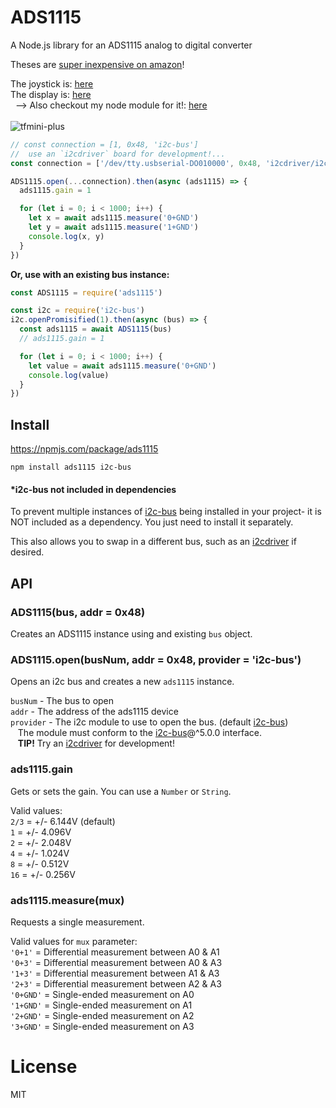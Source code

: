 # ADS1115
A Node.js library for an ADS1115 analog to digital converter

Theses are [super inexpensive on amazon](https://amzn.to/2pLbWML)!

The joystick is: [here](https://amzn.to/2LKvvgP)<br>
The display is: [here](https://amzn.to/2pEUCZz)<br>
&nbsp; --> Also checkout my node module for it!: [here](https://npmjs.com/package/ssd1327)<br>
<br>
![tfmini-plus](ads1115.gif)

```js
// const connection = [1, 0x48, 'i2c-bus']
//  use an `i2cdriver` board for development!...
const connection = ['/dev/tty.usbserial-DO010000', 0x48, 'i2cdriver/i2c-bus']

ADS1115.open(...connection).then(async (ads1115) => {
  ads1115.gain = 1

  for (let i = 0; i < 1000; i++) {
    let x = await ads1115.measure('0+GND')
    let y = await ads1115.measure('1+GND')
    console.log(x, y)
  }
})
```

**Or, use with an existing bus instance:**
```js
const ADS1115 = require('ads1115')

const i2c = require('i2c-bus')
i2c.openPromisified(1).then(async (bus) => {
  const ads1115 = await ADS1115(bus)
  // ads1115.gain = 1

  for (let i = 0; i < 1000; i++) {
    let value = await ads1115.measure('0+GND')
    console.log(value)
  }
})
```

## Install
https://npmjs.com/package/ads1115

    npm install ads1115 i2c-bus


#### *i2c-bus not included in dependencies
To prevent multiple  instances of [i2c-bus](https://npmjs.com/package/i2c-bus)
being installed in your project- it is NOT included as a dependency. You just
need to install it separately.

This also allows you to swap in a different bus, such as an [i2cdriver](https://npmjs.com/package/i2cdriver) if desired.

## API

### ADS1115(bus, addr = 0x48)
Creates an ADS1115 instance using and existing `bus` object.

### ADS1115.open(busNum, addr = 0x48, provider = 'i2c-bus')
Opens an i2c bus and creates a new `ads1115` instance.

`busNum` - The bus to open<br>
`addr` - The address of the ads1115 device<br>
`provider` - The i2c module to use to open the bus. (default [i2c-bus](https://npmjs.com/package/i2c-bus))<br>
&nbsp;&nbsp; The module must conform to the [i2c-bus](https://npmjs.com/package/i2c-bus)@^5.0.0 interface.<br>
&nbsp;&nbsp; **TIP!** Try an [i2cdriver](https://npmjs.com/package/i2cdriver) for development!

### ads1115.gain
Gets or sets the gain. You can use a `Number` or `String`.

Valid values:<br>
`2/3` = +/- 6.144V (default)<br>
`1`   = +/- 4.096V<br>
`2`   = +/- 2.048V<br>
`4`   = +/- 1.024V<br>
`8`   = +/- 0.512V<br>
`16`  = +/- 0.256V<br>

### ads1115.measure(mux)
Requests a single measurement.

Valid values for `mux` parameter:<br>
`'0+1'` = Differential measurement between A0 & A1<br>
`'0+3'` = Differential measurement between A0 & A3<br>
`'1+3'` = Differential measurement between A1 & A3<br>
`'2+3'` = Differential measurement between A2 & A3<br>
`'0+GND'` = Single-ended measurement on A0<br>
`'1+GND'` = Single-ended measurement on A1<br>
`'2+GND'` = Single-ended measurement on A2<br>
`'3+GND'` = Single-ended measurement on A3<br>

# License
MIT